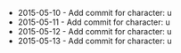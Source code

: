 - 2015-05-10 - Add commit for character: u
- 2015-05-11 - Add commit for character: u
- 2015-05-12 - Add commit for character: u
- 2015-05-13 - Add commit for character: u

